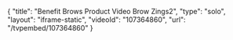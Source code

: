 {
    "title": "Benefit Brows  Product Video  Brow Zings2",
    "type": "solo",
    "layout": "iframe-static",
    "videoId": "107364860",
    "url": "\/tvpembed\/107364860"
}